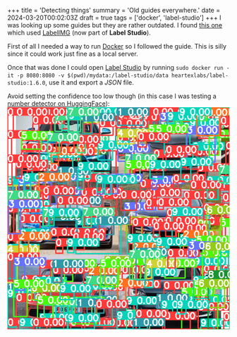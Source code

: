 +++
title = 'Detecting things'
summary = 'Old guides everywhere.'
date = 2024-03-20T00:02:03Z
draft = true
tags = ['docker', 'label-studio']
+++
I was looking up some guides but they are rather outdated. I found [this one](https://betterdatascience.com/detect-license-plates-with-yolo/) which used [LabelIMG](https://github.com/HumanSignal/labelImg) (now  part of **Label Studio**).

First of all I needed a way to run [Docker](https://docs.docker.com/get-docker/) so I followed the guide. This is silly since it could work just fine as a local server.

Once that was done I could open [Label Studio](https://docs.docker.com/get-docker/) by running `sudo docker run -it -p 8080:8080 -v $(pwd)/mydata:/label-studio/data heartexlabs/label-studio:1.6.0`, use it and export a *JSON* file.

Avoid setting the confidence too low though (in this case I was testing a [number detector on HuggingFace]()):
![Picture with several defections at confidence 0.](mess_yolo_mnist.png)
